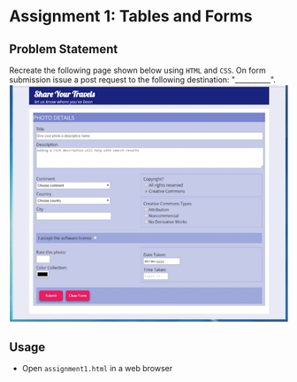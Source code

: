 # Assignment 1: Tables and Forms

## Problem Statement 

Recreate the following page shown below using `HTML` and `CSS`. On form submission issue a post request to the following destination: "__________".
![Assignment 1 Page](images/assignment1_sample.png)

## Usage 

- Open `assignment1.html` in a web browser